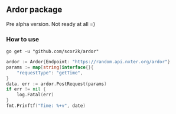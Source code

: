 ## Ardor package

Pre alpha version. Not ready at all =)

### How to use

```
go get -u "github.com/scor2k/ardor"
```

```go
ardor := Ardor{Endpoint: "https://random.api.nxter.org/ardor"}
params := map[string]interface{}{
    "requestType": "getTime",
}
data, err := ardor.PostRequest(params)
if err != nil {
    log.Fatal(err)
}
fmt.Prinftf("Time: %+v", date)
```


